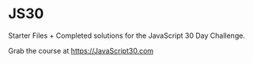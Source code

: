 # JS30
Starter Files + Completed solutions for the JavaScript 30 Day Challenge.

Grab the course at https://JavaScript30.com
